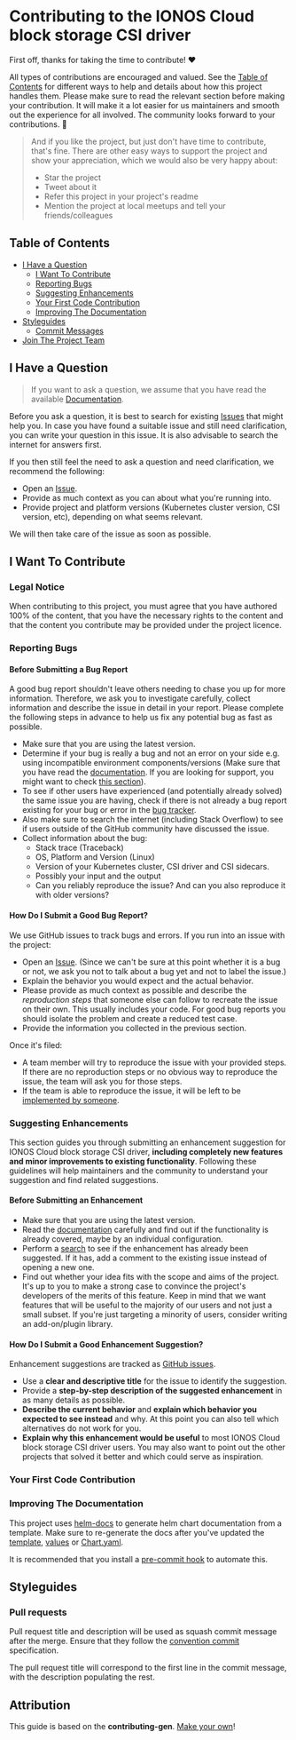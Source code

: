 # Contributing to the IONOS Cloud block storage CSI driver

First off, thanks for taking the time to contribute! ❤️

All types of contributions are encouraged and valued. See the [Table of Contents](#table-of-contents) for different ways
to help and details about how this project handles them. Please make sure to read the relevant section before making
your contribution. It will make it a lot easier for us maintainers and smooth out the experience for all involved. The
community looks forward to your contributions. 🎉

> And if you like the project, but just don't have time to contribute, that's fine. There are other easy ways to support
> the project and show your appreciation, which we would also be very happy about:
> - Star the project
> - Tweet about it
> - Refer this project in your project's readme
> - Mention the project at local meetups and tell your friends/colleagues

## Table of Contents

- [I Have a Question](#i-have-a-question)
  - [I Want To Contribute](#i-want-to-contribute)
  - [Reporting Bugs](#reporting-bugs)
  - [Suggesting Enhancements](#suggesting-enhancements)
  - [Your First Code Contribution](#your-first-code-contribution)
  - [Improving The Documentation](#improving-the-documentation)
- [Styleguides](#styleguides)
  - [Commit Messages](#commit-messages)
- [Join The Project Team](#join-the-project-team)



## I Have a Question

> If you want to ask a question, we assume that you have read the available
> [Documentation](https://github.com/ionos-cloud/ionoscloud-blockstorage-csi-driver/blob/main/README.md).

Before you ask a question, it is best to search for existing
[Issues](https://github.com/ionos-cloud/ionoscloud-blockstorage-csi-driver/issues) that might help you. In case you have
found a suitable issue and still need clarification, you can write your question in this issue. It is also advisable to
search the internet for answers first.

If you then still feel the need to ask a question and need clarification, we recommend the following:

- Open an [Issue](https://github.com/ionos-cloud/ionoscloud-blockstorage-csi-driver/issues/new).
- Provide as much context as you can about what you're running into.
- Provide project and platform versions (Kubernetes cluster version, CSI version, etc), depending on what seems
  relevant.

We will then take care of the issue as soon as possible.

## I Want To Contribute

### Legal Notice
When contributing to this project, you must agree that you have authored 100% of the content, that you have the
necessary rights to the content and that the content you contribute may be provided under the project licence.

### Reporting Bugs

#### Before Submitting a Bug Report

A good bug report shouldn't leave others needing to chase you up for more information. Therefore, we ask you to
investigate carefully, collect information and describe the issue in detail in your report. Please complete the
following steps in advance to help us fix any potential bug as fast as possible.

- Make sure that you are using the latest version.
- Determine if your bug is really a bug and not an error on your side e.g. using incompatible environment
  components/versions (Make sure that you have read the
  [documentation](https://github.com/ionos-cloud/ionoscloud-blockstorage-csi-driver/blob/main/README.md).
  If you are looking for support, you might want to check [this section](#i-have-a-question)).
- To see if other users have experienced (and potentially already solved) the same issue you are having, check if there
  is not already a bug report existing for your bug or error in the
  [bug tracker](https://github.com/ionos-cloud/ionoscloud-blockstorage-csi-driver/issues?q=label%3Abug).
- Also make sure to search the internet (including Stack Overflow) to see if users outside of the GitHub community have discussed the issue.
- Collect information about the bug:
  - Stack trace (Traceback)
  - OS, Platform and Version (Linux)
  - Version of your Kubernetes cluster, CSI driver and CSI sidecars.
  - Possibly your input and the output
  - Can you reliably reproduce the issue? And can you also reproduce it with older versions?

#### How Do I Submit a Good Bug Report?

We use GitHub issues to track bugs and errors. If you run into an issue with the project:

- Open an [Issue](https://github.com/ionos-cloud/ionoscloud-blockstorage-csi-driver/issues/new). (Since we can't be sure
  at this point whether it is a bug or not, we ask you not to talk about a bug yet and not to label the issue.)
- Explain the behavior you would expect and the actual behavior.
- Please provide as much context as possible and describe the *reproduction steps* that someone else can follow to
  recreate the issue on their own. This usually includes your code. For good bug reports you should isolate the problem
  and create a reduced test case.
- Provide the information you collected in the previous section.

Once it's filed:

- A team member will try to reproduce the issue with your provided steps. If there are no reproduction steps or no
  obvious way to reproduce the issue, the team will ask you for those steps.
- If the team is able to reproduce the issue, it will be left to be
  [implemented by someone](#your-first-code-contribution).

### Suggesting Enhancements

This section guides you through submitting an enhancement suggestion for IONOS Cloud block storage CSI driver,
**including completely new features and minor improvements to existing functionality**. Following these guidelines will
help maintainers and the community to understand your suggestion and find related suggestions.

#### Before Submitting an Enhancement

- Make sure that you are using the latest version.
- Read the [documentation](https://github.com/ionos-cloud/ionoscloud-blockstorage-csi-driver/blob/main/README.md)
  carefully and find out if the functionality is already covered, maybe by an individual configuration.
- Perform a [search](https://github.com/ionos-cloud/ionoscloud-blockstorage-csi-driver/issues) to see if the enhancement
  has already been suggested. If it has, add a comment to the existing issue instead of opening a new one.
- Find out whether your idea fits with the scope and aims of the project. It's up to you to make a strong case to
  convince the project's developers of the merits of this feature. Keep in mind that we want features that will be
  useful to the majority of our users and not just a small subset. If you're just targeting a minority of users,
  consider writing an add-on/plugin library.

#### How Do I Submit a Good Enhancement Suggestion?

Enhancement suggestions are tracked as
[GitHub issues](https://github.com/ionos-cloud/ionoscloud-blockstorage-csi-driver/issues).

- Use a **clear and descriptive title** for the issue to identify the suggestion.
- Provide a **step-by-step description of the suggested enhancement** in as many details as possible.
- **Describe the current behavior** and **explain which behavior you expected to see instead** and why. At this point
  you can also tell which alternatives do not work for you.
- **Explain why this enhancement would be useful** to most IONOS Cloud block storage CSI driver users. You may also want
  to point out the other projects that solved it better and which could serve as inspiration.

### Your First Code Contribution

<!-- TODO -->

### Improving The Documentation

This project uses [helm-docs](https://github.com/norwoodj/helm-docs) to generate helm chart documentation from a template.
Make sure to re-generate the docs after you've updated the
[template](./charts/ionoscloud-blockstorage-csi-driver/README.gotmpl),
[values](./charts/ionoscloud-blockstorage-csi-driver/values) or
[Chart.yaml](./charts/ionoscloud-blockstorage-csi-driver/Chart.yaml).

It is recommended that you install a
[pre-commit hook](https://github.com/norwoodj/helm-docs/blob/master/README.md#pre-commit-hook) to automate this.

## Styleguides

### Pull requests

Pull request title and description will be used as squash commit message after the merge.
Ensure that they follow the [convention commit](https://www.conventionalcommits.org/en/v1.0.0/) specification.

The pull request title will correspond to the first line in the commit message, with the description populating the
rest.

## Attribution
This guide is based on the **contributing-gen**. [Make your own](https://github.com/bttger/contributing-gen)!
